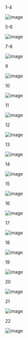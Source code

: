 1-4

![image](https://github.com/user-attachments/assets/1047db0a-a157-4823-8714-f73fe4bab2be)

5-6

![image](https://github.com/user-attachments/assets/70828561-6286-41f2-aec6-cbcf7798c403)

7-8

![image](https://github.com/user-attachments/assets/14283a60-17f1-4c5f-bae5-d20ac40b81c3)

9

![image](https://github.com/user-attachments/assets/3f39a37e-459d-4bd0-bdb4-7e23d826a12f)

10

![image](https://github.com/user-attachments/assets/f954c811-6e93-49d4-8071-197c7ad05641)

11

![image](https://github.com/user-attachments/assets/c8f83a90-fc06-4807-8250-d1ad2bb3cc60)

12

![image](https://github.com/user-attachments/assets/9da735f2-c522-4e88-b2d6-7a21f77a6654)

13

![image](https://github.com/user-attachments/assets/9d266b80-20b6-4b22-9979-4873045773b1)

14

![image](https://github.com/user-attachments/assets/485a5bcc-734c-4dc2-8750-2699c704ffb3)

15

![image](https://github.com/user-attachments/assets/e087742e-3b55-47ca-b8bb-6906579cb086)

16

![image](https://github.com/user-attachments/assets/a463decd-a93f-4ec9-8ab3-0fd7b5d55339)

17

![image](https://github.com/user-attachments/assets/85ba5f9c-5ff4-432b-91dc-640ee1179b1a)

18

![image](https://github.com/user-attachments/assets/e5a99729-cde3-4c03-9249-2c5763c85a84)

19

![image](https://github.com/user-attachments/assets/8e19b977-aec8-4f9e-9aa7-e010cb3a8c77)

20

![image](https://github.com/user-attachments/assets/06e8b489-6fc8-473f-bce1-01fcd7cc493a)

21

![image](https://github.com/user-attachments/assets/75b249b3-7ed1-4085-81d6-bfda41182884)

22

![image](https://github.com/user-attachments/assets/62b8d508-d8e6-476c-80ff-fe59fbf43e03)

